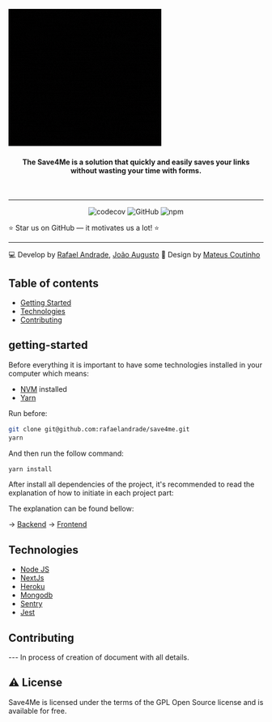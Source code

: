![Demo](.github/img/save4me-logo.gif)
<br>

<h4 align="center"> The Save4Me is a solution that quickly and easily saves your links without wasting your time with forms. </h4>

<br>

----

<p align="center">
  <img alt="codecov" src="https://codecov.io/gh/rafaelandrade/save4me/branch/main/graph/badge.svg?token=WFGEIGADXT">
  <img alt="GitHub" src="https://img.shields.io/github/license/easybase/easybase-react">
  <img alt="npm" src="https://img.shields.io/badge/npm-v16.14.0-brightgreen">
</p>

<p>⭐ Star us on GitHub — it motivates us a lot! ⭐</p>

----

💻 Develop by [Rafael Andrade](https://github.com/rafaelandrade), [João Augusto](https://github.com/Joao208)
🎨 Design by [Mateus Coutinho](https://www.linkedin.com/in/coutinhomm/)

## Table of contents

- [Getting Started](#getting-started)
- [Technologies](#technologies)
- [Contributing](#contributing)
## getting-started

Before everything it is important to have some technologies installed in your computer which means:

- [NVM](https://github.com/nvm-sh/nvm) installed
- [Yarn](https://classic.yarnpkg.com/lang/en/docs/install/)

Run before:

```bash
git clone git@github.com:rafaelandrade/save4me.git
yarn
```

And then run the follow command:

```bash
yarn install
```

After install all dependencies of the project, it's recommended to read the explanation of how
to initiate in each project part:

The explanation can be found bellow:

-> [Backend](./backend/README.md)
-> [Frontend](./frontend/README.md)


## Technologies

- [Node JS](https://nodejs.org/en/)
- [NextJs](https://nextjs.org)
- [Heroku](https://devcenter.heroku.com/categories/reference)
- [Mongodb](https://www.mongodb.com/)
- [Sentry](https://sentry.io/)
- [Jest](https://jestjs.io/)

## Contributing

--- In process of creation of document with all details.

<h2> ⚠️ License </h2>

Save4Me is licensed under the terms of the GPL Open Source license and is available for free.